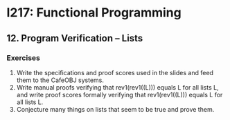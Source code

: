 # I217: Functional Programming
## 12. Program Verification – Lists
### Exercises
1. Write the specifications and proof scores used in the slides and feed them to the CafeOBJ systems.
2. Write manual proofs verifying that rev1(rev1((L))) equals L for all lists L, and write proof scores formally verifying that rev1(rev1((L))) equals L for all lists L.
3. Conjecture many things on lists that seem to be true and prove them.

